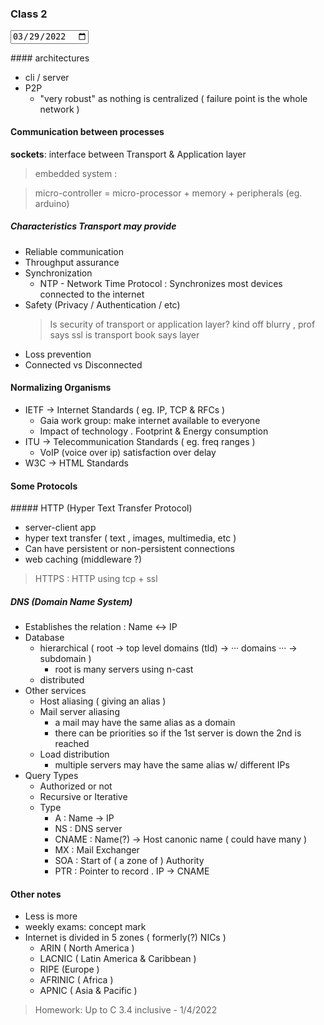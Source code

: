 ### Class 2

<input type="date" value="2022-03-29" />

#### architectures

- cli / server
- P2P
  - "very robust" as nothing is centralized ( failure point is the whole network )

#### Communication between processes

**sockets**: interface between Transport & Application layer

> embedded system :

> micro-controller = micro-processor + memory + peripherals (eg. arduino)

##### Characteristics Transport may provide

- Reliable communication
- Throughput assurance
- Synchronization
  - NTP - Network Time Protocol : Synchronizes most devices connected to the internet
- Safety (Privacy / Authentication / etc)
  > Is security of transport or application layer? kind off blurry , prof says ssl is transport book says layer
- Loss prevention
- Connected vs Disconnected

#### Normalizing Organisms

- IETF -> Internet Standards ( eg. IP, TCP & RFCs )
  - Gaia work group: make internet available to everyone
  - Impact of technology . Footprint & Energy consumption
- ITU -> Telecommunication Standards ( eg. freq ranges )
  - VoIP (voice over ip) satisfaction over delay
- W3C -> HTML Standards

#### Some Protocols

##### HTTP (Hyper Text Transfer Protocol)

- server-client app
- hyper text transfer ( text , images, multimedia, etc )
- Can have persistent or non-persistent connections
- web caching (middleware ?)

> HTTPS : HTTP using tcp + ssl

##### DNS (Domain Name System)

- Establishes the relation : Name <-> IP
- Database
  - hierarchical ( root -> top level domains (tld) -> ··· domains ··· -> subdomain )
    - root is many servers using n-cast
  - distributed
- Other services
  - Host aliasing ( giving an alias )
  - Mail server aliasing
    - a mail may have the same alias as a domain
    - there can be priorities so if the 1st server is down the 2nd is reached
  - Load distribution
    - multiple servers may have the same alias w/ different IPs
- Query Types
  - Authorized or not
  - Recursive or Iterative
  - Type
    - A : Name -> IP
    - NS : DNS server
    - CNAME : Name(?) -> Host canonic name ( could have many )
    - MX : Mail Exchanger
    - SOA : Start of ( a zone of ) Authority
    - PTR : Pointer to record . IP -> CNAME

#### Other notes

- Less is more
- weekly exams: concept mark
- Internet is divided in 5 zones ( formerly(?) NICs )
  - ARIN ( North America )
  - LACNIC ( Latin America & Caribbean )
  - RIPE (Europe )
  - AFRINIC ( Africa )
  - APNIC ( Asia & Pacific )

> Homework: Up to C 3.4 inclusive - 1/4/2022

